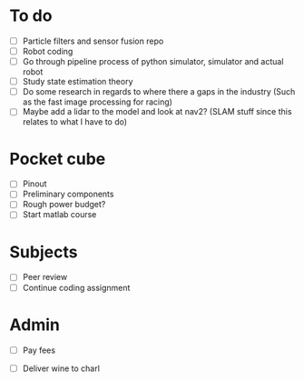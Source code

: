 # To do

- [ ] Particle filters and sensor fusion repo
- [ ] Robot coding
- [ ] Go through pipeline process of python simulator, simulator and actual robot
- [ ] Study state estimation theory
- [ ] Do some research in regards to where there a gaps in the industry (Such as the fast image processing for racing)
- [ ] Maybe add a lidar to the model and look at nav2? (SLAM stuff since this relates to what I have to do)
# Pocket cube
- [ ]  Pinout
- [ ] Preliminary components
- [ ] Rough power budget?
- [ ] Start matlab course
# Subjects
- [ ] Peer review
- [ ] Continue coding assignment
# Admin
- [ ] Pay fees
- [ ] Deliver wine to charl

